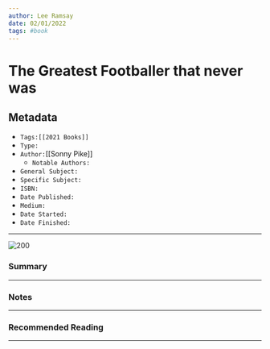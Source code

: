 ```yaml
---
author: Lee Ramsay
date: 02/01/2022
tags: #book
---
```



#  The Greatest Footballer that never was

## Metadata

* `Tags:[[2021 Books]]`
* `Type:` 
* `Author:`[[Sonny Pike]]
	* `Notable Authors:`
* `General Subject:`
* `Specific Subject:`
* `ISBN:`
* `Date Published:`
* `Medium:`
* `Date Started:`
* `Date Finished:`

---
![200](The_Greatest_Footballer.png)

### Summary
---

### Notes
---

### Recommended Reading
---